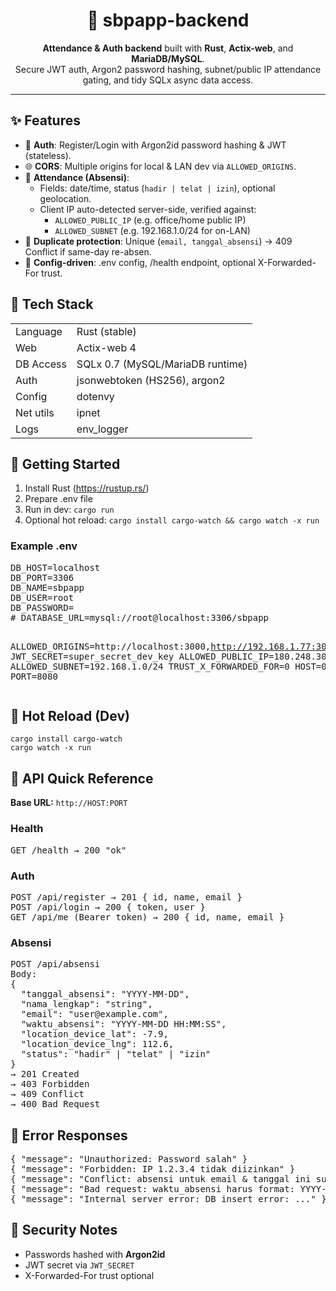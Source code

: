 <h1 align="center">🚀 sbpapp-backend</h1>
<p align="center">
  <b>Attendance & Auth backend</b> built with <b>Rust</b>, <b>Actix-web</b>, and <b>MariaDB/MySQL</b>.<br/>
  Secure JWT auth, Argon2 password hashing, subnet/public IP attendance gating, and tidy SQLx async data access.
</p>

<hr/>

<h2>✨ Features</h2>
<ul>
  <li>🔐 <b>Auth</b>: Register/Login with Argon2id password hashing & JWT (stateless).</li>
  <li>🌐 <b>CORS</b>: Multiple origins for local & LAN dev via <code>ALLOWED_ORIGINS</code>.</li>
  <li>🧭 <b>Attendance (Absensi)</b>:
    <ul>
      <li>Fields: date/time, status (<code>hadir | telat | izin</code>), optional geolocation.</li>
      <li>Client IP auto-detected server-side, verified against:
        <ul>
          <li><code>ALLOWED_PUBLIC_IP</code> (e.g. office/home public IP)</li>
          <li><code>ALLOWED_SUBNET</code> (e.g. 192.168.1.0/24 for on-LAN)</li>
        </ul>
      </li>
    </ul>
  </li>
  <li>🧱 <b>Duplicate protection</b>: Unique (<code>email, tanggal_absensi</code>) → 409 Conflict if same-day re-absen.</li>
  <li>🧰 <b>Config-driven</b>: .env config, /health endpoint, optional X-Forwarded-For trust.</li>
</ul>

<h2>🧩 Tech Stack</h2>
<table>
  <tr><td>Language</td><td>Rust (stable)</td></tr>
  <tr><td>Web</td><td>Actix-web 4</td></tr>
  <tr><td>DB Access</td><td>SQLx 0.7 (MySQL/MariaDB runtime)</td></tr>
  <tr><td>Auth</td><td>jsonwebtoken (HS256), argon2</td></tr>
  <tr><td>Config</td><td>dotenvy</td></tr>
  <tr><td>Net utils</td><td>ipnet</td></tr>
  <tr><td>Logs</td><td>env_logger</td></tr>
</table>

<h2>🚀 Getting Started</h2>
<ol>
  <li>Install Rust (<a href="https://rustup.rs/">https://rustup.rs/</a>)</li>
  <li>Prepare .env file</li>
  <li>Run in dev: <code>cargo run</code></li>
  <li>Optional hot reload: <code>cargo install cargo-watch && cargo watch -x run</code></li>
</ol>

<h3>Example .env</h3>
<pre>
DB_HOST=localhost
DB_PORT=3306
DB_NAME=sbpapp
DB_USER=root
DB_PASSWORD=
# DATABASE_URL=mysql://root@localhost:3306/sbpapp

ALLOWED_ORIGINS=http://localhost:3000,http://192.168.1.77:3000
JWT_SECRET=super_secret_dev_key
ALLOWED_PUBLIC_IP=180.248.30.229
ALLOWED_SUBNET=192.168.1.0/24
TRUST_X_FORWARDED_FOR=0
HOST=0.0.0.0
PORT=8080
</pre>

<h2>🔄 Hot Reload (Dev)</h2>
<pre><code>cargo install cargo-watch
cargo watch -x run
</code></pre>

<h2>🧪 API Quick Reference</h2>
<p><b>Base URL:</b> <code>http://HOST:PORT</code></p>

<h3>Health</h3>
<pre>GET /health → 200 "ok"</pre>

<h3>Auth</h3>
<pre>
POST /api/register → 201 { id, name, email }
POST /api/login → 200 { token, user }
GET /api/me (Bearer token) → 200 { id, name, email }
</pre>

<h3>Absensi</h3>
<pre>
POST /api/absensi
Body:
{
  "tanggal_absensi": "YYYY-MM-DD",
  "nama_lengkap": "string",
  "email": "user@example.com",
  "waktu_absensi": "YYYY-MM-DD HH:MM:SS",
  "location_device_lat": -7.9,
  "location_device_lng": 112.6,
  "status": "hadir" | "telat" | "izin"
}
→ 201 Created
→ 403 Forbidden
→ 409 Conflict
→ 400 Bad Request
</pre>

<h2>🧯 Error Responses</h2>
<pre>
{ "message": "Unauthorized: Password salah" }
{ "message": "Forbidden: IP 1.2.3.4 tidak diizinkan" }
{ "message": "Conflict: absensi untuk email & tanggal ini sudah ada" }
{ "message": "Bad request: waktu_absensi harus format: YYYY-MM-DD HH:MM[:SS]" }
{ "message": "Internal server error: DB insert error: ..." }
</pre>

<h2>🔐 Security Notes</h2>
<ul>
  <li>Passwords hashed with <b>Argon2id</b></li>
  <li>JWT secret via <code>JWT_SECRET</code></li>
  <li>X-Forwarded-For trust optional</li>
</ul>
